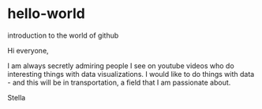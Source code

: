# hello-world
introduction to the world of github

Hi everyone,

I am always secretly admiring people I see on youtube videos who do interesting things with data visualizations.  I would like to do things with data - and this will be in transportation, a field that I am passionate about.

Stella
